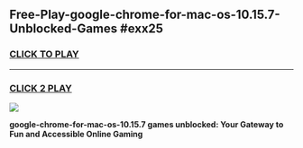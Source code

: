 
## Free-Play-google-chrome-for-mac-os-10.15.7-Unblocked-Games #exx25
<h3>
<a href="https://news.freeplayer.one?title=google-chrome-for-mac-os-10.15.7&ref=8M">CLICK TO PLAY</a></h3>
<hr>

<h3>
<a href="https://news.freeplayer.one?title=google-chrome-for-mac-os-10.15.7&ref=8M">CLICK 2 PLAY</a>
  
</h3>

<a href="https://news.freeplayer.one?title=google-chrome-for-mac-os-10.15.7&ref=8M"><img src="https://clearcache.store/games.png"></a>


**google-chrome-for-mac-os-10.15.7 games unblocked: Your Gateway to Fun and Accessible Online Gaming**
